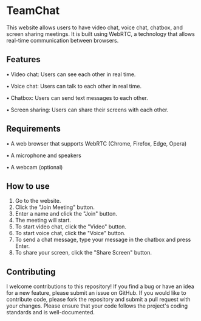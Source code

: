 # TeamChat

This website allows users to have video chat, voice chat, chatbox, and screen sharing meetings. It is built using WebRTC, a technology that allows real-time communication between browsers.

## Features

•	Video chat: Users can see each other in real time. 

•	Voice chat: Users can talk to each other in real time.

•	Chatbox: Users can send text messages to each other.

•	Screen sharing: Users can share their screens with each other.

## Requirements

 •	A web browser that supports WebRTC (Chrome, Firefox, Edge, Opera)
 
 •	A microphone and speakers
 
 •	A webcam (optional)
 
## How to use

1.	Go to the website.
2.	Click the "Join Meeting" button.
3.	Enter a name and click the "Join" button.
4.	The meeting will start.
5.	To start video chat, click the "Video" button.
6.	To start voice chat, click the "Voice" button.
7.	To send a chat message, type your message in the chatbox and press Enter.
8.	To share your screen, click the "Share Screen" button.

## Contributing
I welcome contributions to this repository! If you find a bug or have an idea for a new feature, please submit an issue on GitHub. If you would like to contribute code, please fork the repository and submit a pull request with your changes. Please ensure that your code follows the project's coding standards and is well-documented.

 
